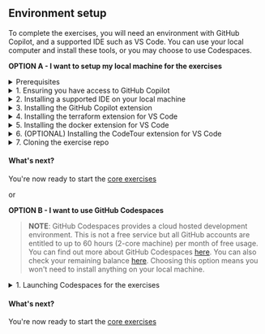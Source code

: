 ## Environment setup

To complete the exercises, you will need an environment with GitHub Copilot, and a supported IDE such as VS Code. You can use your local computer and install these tools, or you may choose to use Codespaces.


**OPTION A - I want to setup my local machine for the exercises**

<details>
<summary>Prerequisites</summary>

Make sure you have the following tools installed on your local machine:

1. [Terraform](https://learn.hashicorp.com/tutorials/terraform/install-cli)
2. [Azure CLI](https://docs.microsoft.com/en-us/cli/azure/install-azure-cli)
3. [Git](https://git-scm.com/downloads)
4. [Docker](https://docs.docker.com/get-docker/)
5. [.NET SDK](https://dotnet.microsoft.com/download)

</details>

<details>

<summary>1. Ensuring you have access to GitHub Copilot</summary>

### Accessing GitHub Copilot

If you __DO NOT__ have one of the following:
- an active Copilot for Individuals trial
- an active Copilot for Individuals subscription
- an active Copilot for Business licence

you can sign up for a trial [here](https://github.com/github-copilot/signup).

</details>

<details>

<summary>2. Installing a supported IDE on your local machine</summary>

### Installing a supported IDE on your machine

If you __DO NOT__ have one of the following:
- VSCode    **<<< RECOMMENDED FOR THIS EXERCISE**
- Visual Studio
- NeoVIM
- JetBrains IDE

on your local machine, you will need to install one of these IDEs to use GitHub Copilot and complete the exercises.

If you have no preference, we suggest you install VSCode. You can download it [here](https://code.visualstudio.com/download).

</details>

<details>

<summary>3. Installing the GitHub Copilot extension</summary>

### Installing the GitHub Copilot extension

GitHub Copilot is a client-side extension you install into your supported developer IDE. The extension is available for VSCode, Visual Studio, NeoVIM and JetBrains IDEs.

Click the appropriate IDE link below for instructions to install the extension. As part of this you will need to log in using your GitHub account to ensure you are a licensed user of GitHub Copilot.
- [VSCode](https://docs.github.com/en/copilot/getting-started-with-github-copilot?tool=vscode#installing-the-visual-studio-code-extension)
- [Visual Studio](https://docs.github.com/en/copilot/getting-started-with-github-copilot?tool=visualstudio#installing-the-visual-studio-extension)
- [NeoVIM](https://docs.github.com/en/copilot/getting-started-with-github-copilot?tool=neovim#installing-the-neovim-extension-on-macos)
- [JetBrains IDE](https://docs.github.com/en/copilot/getting-started-with-github-copilot?tool=jetbrains#installing-the-github-copilot-extension-in-your-jetbrains-ide)

You should now have the GitHub Copilot extension installed in your IDE of choice.

</details>

<details>

<summary>4. Installing the terraform extension for VS Code</summary>

### Installing the HashiCorp Terraform extension

The HashiCorp Terraform Extension for Visual Studio Code (VS Code) with the Terraform Language Server adds editing features for Terraform and Terraform Stacks files such as syntax highlighting, IntelliSense, code navigation, code formatting, module explorer and much more

1. Navigate to the [HashiCorp Terraform page](https://marketplace.visualstudio.com/items?itemName=HashiCorp.terraform) on the Visual Studio Code Marketplace and click **Install**.

</details>

<details>
<summary>5. Installing the docker extension for VS Code</summary>

### Installing the Docker extension

The Docker extension makes it easy to build, manage, and deploy containerized applications from Visual Studio Code. It also provides one-click commands to view logs, open a shell inside a container, and more.

1. Navigate to the [Docker extension page](https://marketplace.visualstudio.com/items?itemName=ms-azuretools.vscode-docker) on the Visual Studio Code Marketplace and click **Install**.

</details>

<details>

<summary>6. (OPTIONAL) Installing the CodeTour extension for VS Code</summary>

### Installing the CodeTour extension

CodeTour is a **Visual Studio Code extension**, which allows you to play back guided walkthroughs of your code. Our GitHub Copilot workshop includes CodeTour files to help you get started. This is not a requirement for the exercise.

1. Navigate to the [CodeTour page](https://marketplace.visualstudio.com/items?itemName=vsls-contrib.codetour) on the Visual Studio Code Marketplace and click **Install**.

</details>

<details>

<summary>7. Cloning the exercise repo</summary>

### Cloning the exercise repo

1. Navigate to the [copilot-hackathon-devops repo](https://github.com/GitHub-Insight-ANZ-Lab/copilot-hackathon-devops) 
2. Clone this repo to your local machine using your preferred method. You can find options by clicking the **Code** drop down and clicking on the **local** tab.

<img alt="URL for cloning is https://github.com/GitHub-Insight-ANZ-Lab/copilot-hackathon-devops.git" width="400" src="../assets/Cloning the repo.png" />

</details>

#### What's next?
You're now ready to start the [core exercises](<./2. core exercises.md>)

or

**OPTION B - I want to use GitHub Codespaces**

>**NOTE**: GitHub Codespaces provides a cloud hosted development environment. This is not a free service but all GitHub accounts are entitled to up to 60 hours (2-core machine) per month of free usage. You can find out more about GitHub Codespaces [here](https://github.com/features/codespaces). You can also check your remaining balance [here](https://github.com/settings/billing). Choosing this option means you won't need to install anything on your local machine.

<details>

<summary>1. Launching Codespaces for the exercises</summary>

### Launching Codespaces for the exercises

1. For our exercises, you'll get started by navigating to the appropriate repo and choosing '**Use this template**', and '**Open in a codespace**'

<img width="601" alt="Open in a Codespace" src="../assets/Open in a Codespace.png">

</details>

#### What's next?

You're now ready to start the [core exercises](<./2. core exercises.md>)